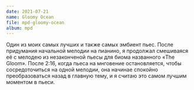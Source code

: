 ```yaml
---
date: 2021-07-21
name: Gloomy Ocean
file: mpd-gloomy-ocean
album: mpd
---
```


Один из моих самых лучших и также самых эмбиент пьес. После придумания начальной мелодии на пианино, я продолжал cмешиваяся её с мелодею из незаконченой пьесы для биома названного «The Gloom». После 2:16, когда пьеса на мнговение остановляется, чтобы сосредоточиться на одной мелодии, она начинае спокойно преобразоваться назад в главную тему, и я считаю это самом лучшим моментом в пьеси.
